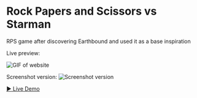 # Rock Papers and Scissors vs Starman
RPS game after discovering Earthbound and used it as a base inspiration

Live preview:

![GIF of website](https://user-images.githubusercontent.com/28073955/224612005-0287339c-130c-421b-b389-d446f1dd5a69.gif)


Screenshot version:
![Screenshot version](https://i.imgur.com/ha0PnIL.png)

[▶ Live Demo](https://dawnofsouls.github.io/Rock-Papers-and-Scissors-Project/)

